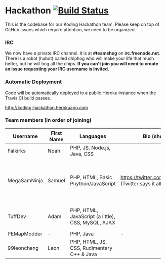 Hackathon [![Build Status](https://travis-ci.org/Falkirks/TeamShog.svg)](https://travis-ci.org/Falkirks/TeamShog/builds)
=========

This is the codebase for our Koding Hackathon team. Please keep on top of GitHub issues which require attention, we need to be organized.

### IRC
We now have a private IRC channel. It is at **#teamshog** on **irc.freenode.net**. There is a robot (hubot) called chiphog who will make your life that much better, but he will hog all the chips. **If you can't join you will need to create an issue requesting your IRC username is invited.**

### Automatic Deployment
Code will be automatically deployed to a public Heroku instance when the Travis CI build passes.

http://koding-hackathon.herokuapp.com

### Team members (in order of joining)

| Username | First Name |  Languages | Bio (short) | Role | Timezone | Email (or other contact) |
| -------- | ---------- | ---------- | ----------- | ---- | -------- | ------------------------ |
| Falkirks | Noah | PHP, JS, Node.js, Java, CSS | | | UTC-8 | falkirknh@gmail.com |
| MegaSamNinja | Samuel | PHP, HTML, Basic Phython/JavaScript | https://twitter.com/MegaSam_ (Twitter says it all) | The Perfectionist / (back/front-end) Image Scripting / Designs| GMT+11 | Samuel_ipad2@hotmail.com |
| TuffDev | Adam  | PHP, HTML, JavaScript (a little), CSS, MySQL, AJAX | | Make suggestions and observe proceedings.  | UTC-4 | cooladam98@gmail.com |
| PEMapModder | - | PHP, Java | - | - | GMT+8 | pemapmodder1970@gmail.com |
| 99leonchang | Leon | PHP, HTML, JS, CSS, Rudimentary C++ & Java | | Backend dev/frontend design | UTC+8 | 99leonchang@gmail.com |
